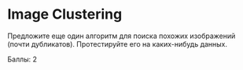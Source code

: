 # Image Clustering

Предложите еще один алгоритм для поиска похожих изображений (почти дубликатов). Протестируйте его на каких-нибудь данных.

Баллы: 2
